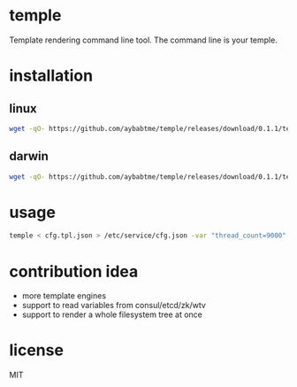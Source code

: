 # temple

Template rendering command line tool. The command line is your temple.

# installation

## linux

```bash
wget -qO- https://github.com/aybabtme/temple/releases/download/0.1.1/temple_linux.tar.gz | tar xvz
```

## darwin

```bash
wget -qO- https://github.com/aybabtme/temple/releases/download/0.1.1/temple_darwin.tar.gz | tar xvz
```

# usage

```bash
temple < cfg.tpl.json > /etc/service/cfg.json -var "thread_count=9000"
```

# contribution idea

* more template engines
* support to read variables from consul/etcd/zk/wtv
* support to render a whole filesystem tree at once

# license

MIT

